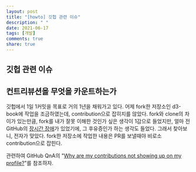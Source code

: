 ```yaml
---
layout: post
title: "[howto] 깃헙 관련 이슈"
description: " "
date: 2021-06-17
tags: [개발]
comments: true
share: true
---
```


## 깃헙 관련 이슈

## 컨트리뷰션을 무엇을 카운트하는가

깃헙에서 1일 1커밋을 목표로 거의 1년을 채워가고 있다. 어제 fork한 저장소인 d3-book에 작업을 조금하였는데, contribution으로 잡히지를 않았다. fork와 clone의 차이가 있는만큼, fork를 내가 잘못 이해한 것인가 싶은 생각이 1감으로 들었지만, 얼마 전 GitHub의 [장시간 장애](https://muchtrans.com/translations/github-oct-21-post-incident-analysis.ko.html)가 있었기에, 그 후유증인가 하는 생각도 들었다. 그래서 찾아보니, 전자가 맞았다. fork한 저장소에 작업한 내용은 PR를 보낼때야 비로소 contribution으로 잡힌다.

관련하여 GitHub QnA의 "[Why are my contributions not showing up on my profile?](https://help.github.com/articles/why-are-my-contributions-not-showing-up-on-my-profile/)"를 참조하자.
